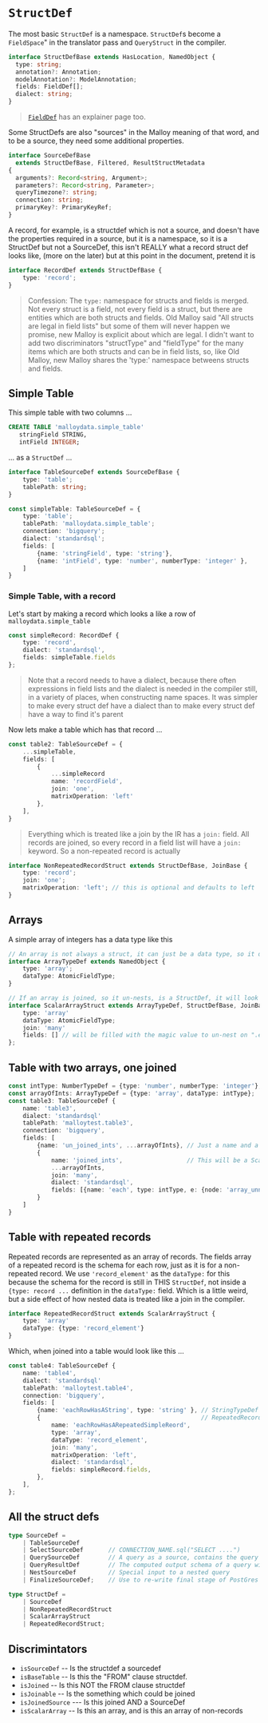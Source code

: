 # `StructDef`

The most basic `StructDef` is a namespace. `StructDef`s become a `FieldSpace`" in the translator pass and `QueryStruct` in the compiler.

```TypeScript
interface StructDefBase extends HasLocation, NamedObject {
  type: string;
  annotation?: Annotation;
  modelAnnotation?: ModelAnnotation;
  fields: FieldDef[];
  dialect: string;
}
```

> [`FieldDef`](fielddef.md) has an explainer page too.

Some StructDefs are also "sources" in the Malloy meaning of that word, and to be a source, they need some additional properties.

```TypeScript
interface SourceDefBase
  extends StructDefBase, Filtered, ResultStructMetadata
{
  arguments?: Record<string, Argument>;
  parameters?: Record<string, Parameter>;
  queryTimezone?: string;
  connection: string;
  primaryKey?: PrimaryKeyRef;
}
```

A record, for example, is a structdef which is not a source, and doesn't have the properties required in a source, but it is a namespace, so it is a StructDef but not a SourceDef, this isn't REALLY what a record struct def looks like, (more on the later) but at this point in the document, pretend it is

```TypeScript
interface RecordDef extends StructDefBase {
    type: 'record';
}
```

> Confession: The `type:` namespace for structs and fields is merged. Not every struct is a field, not every field is a struct, but there are entities which are both structs and fields. Old Malloy said "All structs are legal in field lists" but some of them will never happen we promise,
new Malloy is explicit about which are legal. I didn't want to add two discriminators "structType" and "fieldType" for the many items which are both structs and can be in field lists, so, like Old Malloy, new Malloy shares the 'type:' namespace betweens structs and fields.

## Simple Table

This simple table with two columns ...

```SQL
CREATE TABLE 'malloydata.simple_table'
   stringField STRING,
   intField INTEGER;
```

... as a `StructDef` ...

```TypeScript
interface TableSourceDef extends SourceDefBase {
    type: 'table';
    tablePath: string;
}

const simpleTable: TableSourceDef = {
    type: 'table';
    tablePath: 'malloydata.simple_table';
    connection: 'bigquery';
    dialect: 'standardsql';
    fields: [
        {name: 'stringField', type: 'string'},
        {name: 'intField', type: 'number', numberType: 'integer' },
    ]
}
```

### Simple Table, with a record

Let's start by making a record which looks a like a row of `malloydata.simple_table`

```TypeScript
const simpleRecord: RecordDef {
    type: 'record',
    dialect: 'standardsql',
    fields: simpleTable.fields
};
```

> Note that a record needs to have a dialect, because there often expressions in
> field lists and the dialect is needed in the compiler still, in a variety of
> places, when constructing name spaces. It was simpler to make every struct def
> have a dialect than to make every struct def have a way to find it's parent

Now lets make a table which has that record ...

```TypeScript
const table2: TableSourceDef = {
    ...simpleTable,
    fields: [
        {
            ...simpleRecord
            name: 'recordField',
            join: 'one',
            matrixOperation: 'left'
        },
    ],
}
```

> Everything which is treated like a join by the IR has a `join:` field. All records are joined, so every record in a field list will have a `join:` keyword. So a non-repeated record is actually
```TypeScript
interface NonRepeatedRecordStruct extends StructDefBase, JoinBase {
    type: 'record';
    join: 'one';
    matrixOperation: 'left'; // this is optional and defaults to left
}
```

## Arrays

A simple array of integers has a data type like this

```TypeScript
// An array is not always a struct, it can just be a data type, so it does NOT extend StructDefbase
interface ArrayTypeDef extends NamedObject {
    type: 'array';
    dataType: AtomicFieldType;
}

// If an array is joined, so it un-nests, is a StructDef, it will look like this
interface ScalarArrayStruct extends ArrayTypeDef, StructDefBase, JoinBase {
    type: 'array'
    dataType: AtomicFieldType;
    join: 'many'
    fields: [] // will be filled with the magic value to un-nest on ".each"
};
```

## Table with two arrays, one joined

```TypeScript
const intType: NumberTypeDef = {type: 'number', numberType: 'integer'};
const arrayOfInts: ArrayTypeDef = {type: 'array', dataType: intType};
const table3: TableSourceDef {
    name: 'table3',
    dialect: 'standardsql'
    tablePath: 'malloytest.table3',
    connection: 'bigquery',
    fields: [
        {name: 'un_joined_ints', ...arrayOfInts}, // Just a name and a type, not a struct, no fields
        {
            name: 'joined_ints',                  // This will be a ScalarArrayStruct
            ...arrayOfInts,
            join: 'many',
            dialect: 'standardsql',
            fields: [{name: 'each', type: intType, e: {node: 'array_unnest', arrayName: 'joined_ints' }}],
        }
    ]
}
```

## Table with repeated records

Repeated records are represented as an array of records. The fields array of a repeated record is
the schema for each row, just as it is for a non-repeated record. We use `'record_element'` as the `dataType:` for this because the schema for the record is still in THIS `StructDef`, not inside a `{type: record ...`
definition in the `dataType:` field. Which is a little weird, but a side effect of how nested data is
treated like a join in the compiler.

```TypeScript
interface RepeatedRecordStruct extends ScalarArrayStruct {
    type: 'array'
    dataType: {type: 'record_element'}
}
```

Which, when joined into a table would look like this ...

```TypeScript
const table4: TableSourceDef {
    name: 'table4',
    dialect: 'standardsql'
    tablePath: 'malloytest.table4',
    connection: 'bigquery',
    fields: [
        {name: 'eachRowHasAString', type: 'string' }, // StringTypeDef & FieldDefBase
        {                                             // RepeatedRecordStruct & FieldDefBase
            name: 'eachRowHasARepeatedSimpleReord',
            type: 'array',
            dataType: 'record_element',
            join: 'many',
            matrixOperation: 'left',
            dialect: 'standardsql',
            fields: simpleRecord.fields,
        },
    ],
};
```

## All the struct defs

```TypeScript
type SourceDef =
    | TableSourceDef
    | SelectSourceDef       // CONNECTION_NAME.sql("SELECT ....")
    | QuerySourceDef        // A query as a source, contains the query
    | QueryResultDef        // The computed output schema of a query without the query
    | NestSourceDef         // Special input to a nested query
    | FinalizeSourceDef;    // Use to re-write final stage of PostGres queries

type StructDef =
    | SourceDef
    | NonRepeatedRecordStruct
    | ScalarArrayStruct
    | RepeatedRecordStruct;
```

## Discrimintators

* `isSourceDef` -- Is the structdef a sourcedef
* `isBaseTable` -- Is this the "FROM" clause structdef.
* `isJoined` -- Is this NOT the FROM clause structdef
* `isJoinable` -- Is the something which could be joined
* `isJoinedSource` --- Is this joined AND a SourceDef
* `isScalarArray` -- Is this an array, and is this an array of non-records
